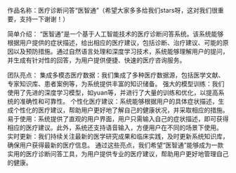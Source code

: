 作品名称：医疗诊断问答“医智通”（希望大家多多给我们stars呀，这对我们很重要，支持一下谢谢！）

简单介绍： “医智通”是一个基于人工智能技术的医疗诊断问答系统。该系统能够根据用户提供的症状描述，给出相应的医疗建议，包括诊断、治疗建议、可能的原因以及预防措施。通过自然语言处理和深度学习技术，系统能够理解用户的提问，并生成有针对性的回答，为用户提供便捷、快速的医疗咨询服务。

团队亮点：
集成多模态医疗数据：我们集成了多种医疗数据源，包括医学文献、专家知识库、患者案例等，为系统提供丰富的知识储备。
强大的模型训练：我们使用了先进的深度学习模型，如yuan等，并进行了大量的训练和优化，以提高系统的准确性和可靠性。
个性化医疗建议：系统能够根据用户的具体症状描述，生成个性化的医疗建议，帮助用户更好地了解自己的健康状况，并采取相应的措施。
易于使用：系统提供了直观的用户界面，用户只需输入自己的症状描述，即可获得相应的医疗建议。此外，系统还支持语音输入，方便用户在不同的场景下使用。
实时更新：我们持续关注最新的医学研究成果和临床实践，及时更新系统知识库，确保用户获得最新的医疗信息。
通过这些亮点，我们希望“医智通”能够成为一款实用的医疗诊断问答工具，为用户提供专业的医疗建议，帮助用户更好地管理自己的健康。
